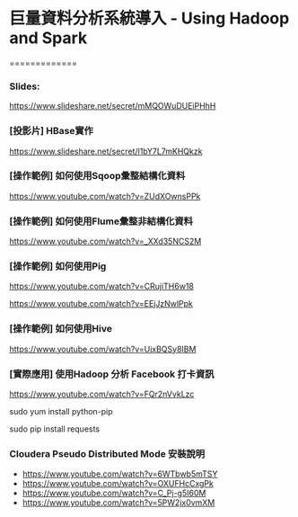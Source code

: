 # 巨量資料分析系統導入 - Using Hadoop and Spark
=============

### Slides:
https://www.slideshare.net/secret/mMQOWuDUEiPHhH

### [投影片] HBase實作
https://www.slideshare.net/secret/l1bY7L7mKHQkzk

### [操作範例] 如何使用Sqoop彙整結構化資料
https://www.youtube.com/watch?v=ZUdXOwnsPPk

### [操作範例] 如何使用Flume彙整非結構化資料
https://www.youtube.com/watch?v=_XXd35NCS2M

### [操作範例] 如何使用Pig
https://www.youtube.com/watch?v=CRujiTH6w18

https://www.youtube.com/watch?v=EEjJzNwlPpk

### [操作範例] 如何使用Hive
https://www.youtube.com/watch?v=UjxBQSy8IBM

### [實際應用] 使用Hadoop 分析 Facebook 打卡資訊
https://www.youtube.com/watch?v=FQr2nVvkLzc


sudo yum install python-pip

sudo pip install requests


### Cloudera Pseudo Distributed Mode 安裝說明
- https://www.youtube.com/watch?v=6WTbwb5mTSY
- https://www.youtube.com/watch?v=OXUFHcCxgPk
- https://www.youtube.com/watch?v=C_Pj-g5I60M
- https://www.youtube.com/watch?v=5PW2jx0vmXM

